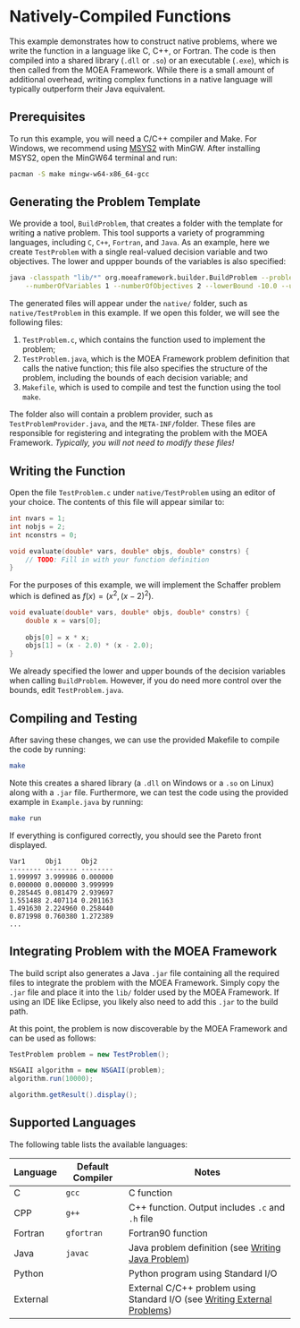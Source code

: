 # Natively-Compiled Functions

This example demonstrates how to construct native problems, where we write the function in a language like C, C++,
or Fortran.  The code is then compiled into a shared library (`.dll` or `.so`) or an executable (`.exe`), which is
then called from the MOEA Framework.  While there is a small amount of additional overhead, writing complex functions
in a native language will typically outperform their Java equivalent.

## Prerequisites

To run this example, you will need a C/C++ compiler and Make.  For Windows, we recommend using
[MSYS2](https://www.msys2.org/) with MinGW.  After installing MSYS2, open the MinGW64 terminal and run:

```bash
pacman -S make mingw-w64-x86_64-gcc
```

## Generating the Problem Template

We provide a tool, `BuildProblem`, that creates a folder with the template for writing a native problem.  This
tool supports a variety of programming languages, including `C`, `C++`, `Fortran`, and `Java`.  As an example,
here we create `TestProblem` with a single real-valued decision variable and two objectives.  The lower and uppper
bounds of the variables is also specified:

```bash
java -classpath "lib/*" org.moeaframework.builder.BuildProblem --problemName TestProblem --language c \
	--numberOfVariables 1 --numberOfObjectives 2 --lowerBound -10.0 --upperBound 10.0
```

The generated files will appear under the `native/` folder, such as `native/TestProblem` in this example.  If we
open this folder, we will see the following files:

1. `TestProblem.c`, which contains the function used to implement the problem;
2. `TestProblem.java`, which is the MOEA Framework problem definition that calls the native function; this file also
   specifies the structure of the problem, including the bounds of each decision variable; and
3. `Makefile`, which is used to compile and test the function using the tool `make`.

The folder also will contain a problem provider, such as `TestProblemProvider.java`, and the `META-INF/`folder.
These files are responsible for registering and integrating the problem with the MOEA Framework.  *Typically, you will
not need to modify these files!*

## Writing the Function

Open the file `TestProblem.c` under `native/TestProblem` using an editor of your choice.  The contents of this
file will appear similar to:

```c
int nvars = 1;
int nobjs = 2;
int nconstrs = 0;

void evaluate(double* vars, double* objs, double* constrs) {
	// TODO: Fill in with your function definition
}
```

For the purposes of this example, we will implement the Schaffer problem which is defined as $f(x) = (x^2, (x-2)^2)$.

```c
void evaluate(double* vars, double* objs, double* constrs) {
	double x = vars[0];
	
	objs[0] = x * x;
	objs[1] = (x - 2.0) * (x - 2.0);
}
```

We already specified the lower and upper bounds of the decision variables when calling `BuildProblem`.  However,
if you do need more control over the bounds, edit `TestProblem.java`.

## Compiling and Testing

After saving these changes, we can use the provided Makefile to compile the code by running:

```bash
make
```

Note this creates a shared library (a `.dll` on Windows or a `.so` on Linux) along with a `.jar` file.  Furthermore,
we can test the code using the provided example in `Example.java` by running:

```bash
make run
```

If everything is configured correctly, you should see the Pareto front displayed.

```
Var1     Obj1     Obj2
-------- -------- --------
1.999997 3.999986 0.000000
0.000000 0.000000 3.999999
0.285445 0.081479 2.939697
1.551488 2.407114 0.201163
1.491630 2.224960 0.258440
0.871998 0.760380 1.272389
...
```

## Integrating Problem with the MOEA Framework

The build script also generates a Java `.jar` file containing all the required files to integrate the problem with
the MOEA Framework.  Simply copy the `.jar` file and place it into the `lib/` folder used by the MOEA Framework.
If using an IDE like Eclipse, you likely also need to add this `.jar` to the build path.

At this point, the problem is now discoverable by the MOEA Framework and can be used as follows:

```java
TestProblem problem = new TestProblem();

NSGAII algorithm = new NSGAII(problem);
algorithm.run(10000);

algorithm.getResult().display();
```

## Supported Languages

The following table lists the available languages:

Language | Default Compiler | Notes
-------- | ---------------- | -----
C        | `gcc`            | C function
CPP      | `g++`            | C++ function.  Output includes `.c` and `.h` file
Fortran  | `gfortran`      | Fortran90 function
Java     | `javac`         | Java problem definition (see [Writing Java Problem](writingJavaProblem.md))
Python   |                  | Python program using Standard I/O
External |                  | External C/C++ problem using Standard I/O (see [Writing External Problems](writingExternalProblem.md))
